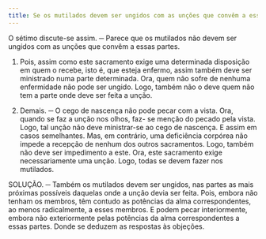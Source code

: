 ```yaml
---
title: Se os mutilados devem ser ungidos com as unções que convêm a essas partes
---
```


O sétimo discute-se assim. ─ Parece que os mutilados não devem ser ungidos com as unções que convêm a essas partes.  

1. Pois, assim como este sacramento exige uma determinada disposição em quem o recebe, isto é, que esteja enfermo, assim também deve ser ministrado numa parte determinada. Ora, quem não sofre de nenhuma enfermidade não pode ser ungido. Logo, também não o deve quem não tem a parte onde deve ser feita a unção.  

2. Demais. ─ O cego de nascença não pode pecar com a vista. Ora, quando se faz a unção nos olhos, faz- se menção do pecado pela vista. Logo, tal unção não deve ministrar-se ao cego de nascença. E assim em casos semelhantes.  Mas, em contrário, uma deficiência corpórea não impede a recepção de nenhum dos outros sacramentos. Logo, também não deve ser impedimento a este. Ora, este sacramento exige necessariamente uma unção. Logo, todas se devem fazer nos mutilados.  

SOLUÇÃO. ─ Também os mutilados devem ser ungidos, nas partes as mais próximas possíveis daquelas onde a unção devia ser feita. Pois, embora não tenham os membros, têm contudo as potências da alma correspondentes, ao menos radicalmente, a esses membros. E podem pecar interiormente, embora não exteriormente pelas potências da alma correspondentes a essas partes.  Donde se deduzem as respostas às objeções.